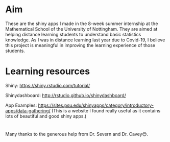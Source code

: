 # Aim
These are the shiny apps I made in the 8-week summer internship at the Mathematical School of the University of Nottingham. They are aimed at helping distance learning students to understand basic statistics knowledge. As I was in distance learning last year due to Covid-19, I believe this project is meaningful in improving the learning experience of those students.


# Learning resources
Shiny: https://shiny.rstudio.com/tutorial/

Shinydashboard: http://rstudio.github.io/shinydashboard/

App Examples: https://sites.psu.edu/shinyapps/category/introductory-apps/data-gathering/  (This is a website I found really useful as it contains lots of beautiful and good shiny apps.)


# 
Many thanks to the generous help from Dr. Severn and Dr. Cavey😊.

